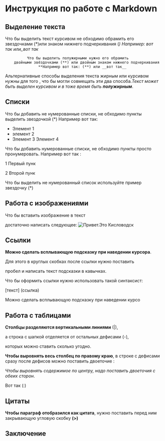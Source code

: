 # Инструкция по работе с Markdown

## Выделение текста
Что бы выделить текст курсивом не обходимо
 обрамить его звездочками (*)или знаком   нижнего    подчеркивания (_) 
 Например: *вот так* или_вот так_
 
              Что бы выделить полужирными нужно его обрамить 
        двойными звёздочками (**) или двойным знаком нижнего подчеркивания
                   **Например вот так: (**) или __вот так__

 Альтернативные способы выделения текста жирным или курсивом нужны для того , что бы могли совмещать эти два способа._Текст может быть выделен курсивом и  в тоже время быть **полужирным**_.               
                   

## Списки
Что бы добавить не нумерованные списки, не обходимо пункты
выделить звездочкой (*)
Например вот так: 
* Элемент 1
* элемент 2 
* Элемент 3
  Элемент 4

Что бы добавить нумерованные списки,
не обходимо пункты просто пронумеровать.
Например вот так :

1 Первый пунк

2 Второй пунк



Что бы выделить не нумерованный список используйте пример звездочку (*)

## Работа с изображениями

Что бы вставить изображение в текст

 достаточно написать следующее:
 ![Привет.Это Кисловодск](photo_2023-09-28_16-33-21.jpg)

## Ссылки



**Можно сделать всплывающую подсказку при наведении курсора**.

 Для этого в круглых скобках после ссылки нужно поставить 
 
 пробел и написать текст подсказки в кавычках.

Что бы оформить ссылки нужно использовать такой синтаксист: 

[текст] 
(ссылка)

Можно сделать всплывающую подсказку при наведении курсо



## Работа с таблицами

**Столбцы разделяются вертикальными линиями** (|), 

а строка с шапкой отделяется от остальных дефисами  (-), 

которых можно ставить сколько угодно.

**Чтобы выровнять весь столбец по правому краю**, в строке с дефисами сразу после дефисов можно поставить двоеточие :

 *Чтобы выровнять содержимое по центру, надо поставить двоеточия с обеих сторон*.
 
  Вот так (:)

## Цитаты

**Чтобы параграф отобразился как цитата**, нужно поставить перед ним закрывающую угловую скобку    **(>)**

## Заключение